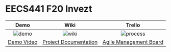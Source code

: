 # EECS441 F20 Invezt

| Demo  |  Wiki |  Trello  |
|:-----:|:-----:|:--------:|
|![demo]|![wiki]|![process]|
|[Demo Video][demo_page]|[Project Documentation][wiki_page]|[Agile Management Board][process_page]|

[demo]: https://github.com/UM-EECS-441/labs/blob/master/docs/img/admin/vido.png "Demo Video"
[wiki]: https://github.com/UM-EECS-441/labs/blob/master/docs/img/admin/wiki.png "Wiki"
[process]: https://github.com/UM-EECS-441/labs/blob/master/docs/img/admin/trello.png "Trello Board"
[demo_page]: https://www.youtube.com/watch?v=h-gKeTejaN8&feature=youtu.be
[wiki_page]: https://github.com/UM-EECS-441/invezt/wiki
[process_page]: https://trello.com/b/672ZknRX/invezt

